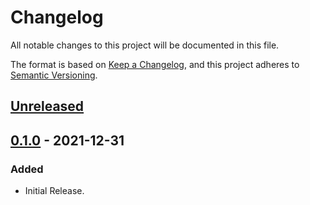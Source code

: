 # Changelog

All notable changes to this project will be documented in this file.

The format is based on [Keep a Changelog](https://keepachangelog.com/en/1.0.0/),
and this project adheres to [Semantic Versioning](https://semver.org/spec/v2.0.0.html).

## [Unreleased]

## [0.1.0] - 2021-12-31
### Added
- Initial Release.

[unreleased]: https://gitlab.com/banter-bus/omnibus/compare/0.1.0...main
[0.1.0]: https://gitlab.com/banter-bus/omnibus/-/tags/0.1.0
